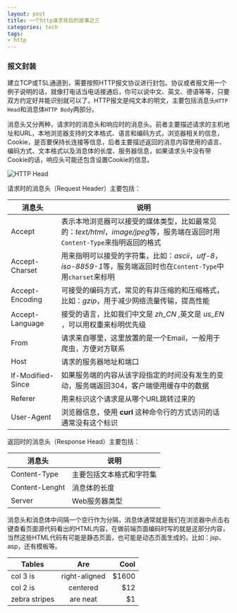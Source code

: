 ```yaml
---
layout: post
title: 一个http请求背后的故事之三
categories: tech
tags: 
- http
---
```


### 报文封装

建立TCP或TSL通道到，需要按照HTTP报文协议进行封包。协议或者报文用一个例子说明的话，就像打电话当电话接通后，你可以说中文、英文、德语等等，只要双方约定好并能识别就可以了。HTTP报文是纯文本的明文，主要包括消息头`HTTP Head`和消息体`HTTP Body`两部分。

消息头又分两种，请求时的消息头和响应时的消息头。前者主要描述请求的主机地址和URL，本地浏览器支持的文本格式、语言和编码方式，浏览器相关的信息，Cookie，是否要保持长连接等信息，后者主要描述返回的消息内容使用的语言、编码方式、文本格式以及消息体的长度、服务器信息，如果请求头中没有带Cookie的话，响应头可能还包含设置Cookie的信息。

![HTTP Head](http://yikebocai.com/myimg/http-head.png)

请求时的消息头（Request Header）主要包括：

 | 消息头 | 说明 | 
 | ------- | ----- | 
 | Accept |  表示本地浏览器可以接受的媒体类型，比如最常见的：*text/html*，*image/jpeg*等，服务端在返回时用`Content-Type`来指明返回的格式 | 
 | Accept-Charset | 用来指明可以接受的字符集，比如：*ascii*，*utf-8*，*iso-8859-1*等，服务端返回时也在`Content-Type`中用`charset`来标明 | 
 | Accept-Encoding | 可接受的编码方式，常见的有非压缩的和压缩格式，比如：*gzip*，用于减少网络流量传输，提高性能 | 
 | Accept-Language | 接受的语言，比如我们中文是 *zh_CN* ,英文是 *us_EN* ，可以用权重来标明优先级 | 
 | From | 请求来自哪里，这里放置的是一个Email，一般用于爬虫，方便对方联系 | 
 | Host | 请求的服务器地址和端口 | 
 | If-Modified-Since | 如果服务端的内容从该字段指定的时间没有发生的变动，服务端返回304，客户端使用缓存中的数据 | 
 | Referer | 用来标识这个请求是从哪个URL跳转过来的 | 
 | User-Agent | 浏览器信息，使用 **curl** 这种命令行的方式访问的话通常没有这个标识 | 


返回时的消息头（Response Head）主要包括：

 | 消息头 | 说明 | 
 | ------- | ----- | 
 | Content-Type | 主要包括文本格式和字符集 | 
 | Content-Lenght | 消息体的长度 | 
 | Server | Web服务器类型 | 
 
消息头和消息体中间隔一个空行作为分隔，消息体通常就是我们在浏览器中点击右键查看页面源代码看出的HTML内容，在做前端页面编码时写的就是这部分内容，当然这些HTML代码有可能是静态页面，也可能是动态页面生成的，比如：jsp、asp，还有模板等。

| Tables        | Are           | Cool  |
| ------------- |:-------------:| -----:|
| col 3 is      | right-aligned | $1600 |
| col 2 is      | centered      |   $12 |
| zebra stripes | are neat      |    $1 |